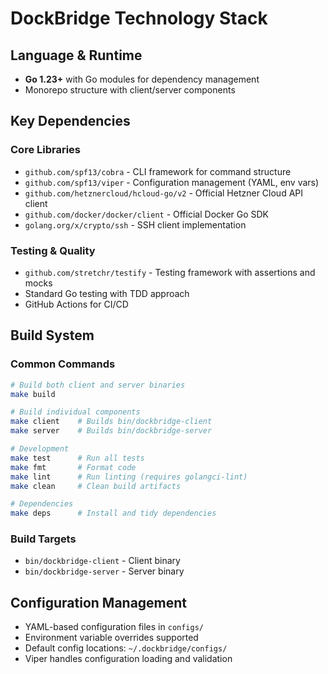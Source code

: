 # DockBridge Technology Stack

## Language & Runtime
- **Go 1.23+** with Go modules for dependency management
- Monorepo structure with client/server components

## Key Dependencies

### Core Libraries
- `github.com/spf13/cobra` - CLI framework for command structure
- `github.com/spf13/viper` - Configuration management (YAML, env vars)
- `github.com/hetznercloud/hcloud-go/v2` - Official Hetzner Cloud API client
- `github.com/docker/docker/client` - Official Docker Go SDK
- `golang.org/x/crypto/ssh` - SSH client implementation

### Testing & Quality
- `github.com/stretchr/testify` - Testing framework with assertions and mocks
- Standard Go testing with TDD approach
- GitHub Actions for CI/CD

## Build System

### Common Commands
```bash
# Build both client and server binaries
make build

# Build individual components
make client    # Builds bin/dockbridge-client
make server    # Builds bin/dockbridge-server

# Development
make test      # Run all tests
make fmt       # Format code
make lint      # Run linting (requires golangci-lint)
make clean     # Clean build artifacts

# Dependencies
make deps      # Install and tidy dependencies
```

### Build Targets
- `bin/dockbridge-client` - Client binary
- `bin/dockbridge-server` - Server binary

## Configuration Management
- YAML-based configuration files in `configs/`
- Environment variable overrides supported
- Default config locations: `~/.dockbridge/configs/`
- Viper handles configuration loading and validation